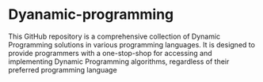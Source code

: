 # Dyanamic-programming
This GitHub repository is a comprehensive collection of Dynamic Programming solutions in various programming languages. It is designed to provide programmers with a one-stop-shop for accessing and implementing Dynamic Programming algorithms, regardless of their preferred programming language
